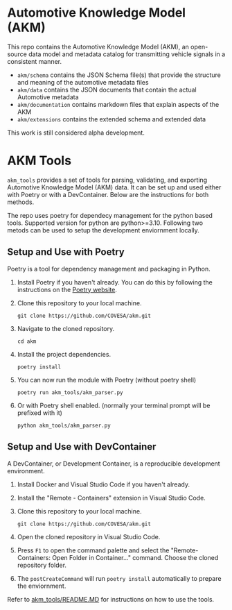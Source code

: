 # Automotive Knowledge Model (AKM)
This repo contains the Automotive Knowledge Model (AKM), an open-source data model and metadata catalog for transmitting vehicle signals in a consistent manner.  


- `akm/schema` contains the JSON Schema file(s) that provide the structure and meaning of the automotive metadata files  
- `akm/data` contains the JSON documents that contain the actual Automotive metadata
- `akm/documentation` contains markdown files that explain aspects of the AKM
- `akm/extensions`  contains the extended schema and extended data

This work is still considered alpha development.

# AKM Tools

`akm_tools` provides a set of  tools for parsing, validating, and exporting Automotive Knowledge Model (AKM) data. It can be set up and used either with Poetry or with a DevContainer. Below are the instructions for both methods.

The repo uses poetry for dependecy management for the python based tools. Supported version for python are python>=3.10. Following two metods can be used to setup the development enviornment locally.

## Setup and Use with Poetry

Poetry is a tool for dependency management and packaging in Python. 

1. Install Poetry if you haven't already. You can do this by following the instructions on the [Poetry website](https://python-poetry.org/docs/#installation).

2. Clone this repository to your local machine.

    ```
    git clone https://github.com/COVESA/akm.git
    ```

3. Navigate to the cloned repository.

    ```
    cd akm
    ```

4. Install the project dependencies.

    ```
    poetry install
    ```

5. You can now run the module with Poetry  (without poetry shell)

    ```
    poetry run akm_tools/akm_parser.py
    ```
6. Or with Poetry shell enabled. (normally your terminal prompt will be prefixed with it)

    ```
    python akm_tools/akm_parser.py
    ```

## Setup and Use with DevContainer

A DevContainer, or Development Container, is a reproducible development environment.

1. Install Docker and Visual Studio Code if you haven't already.

2. Install the "Remote - Containers" extension in Visual Studio Code.

3. Clone this repository to your local machine.

    ```
    git clone https://github.com/COVESA/akm.git
    ```

4. Open the cloned repository in Visual Studio Code.

5. Press `F1` to open the command palette and select the "Remote-Containers: Open Folder in Container..." command. Choose the cloned repository folder.

6. The `postCreateCommand` will run `poetry install` automatically to prepare the enviornment.


Refer to [akm_tools/README.MD](akm_tools/README.md) for instructions on how to use the tools.